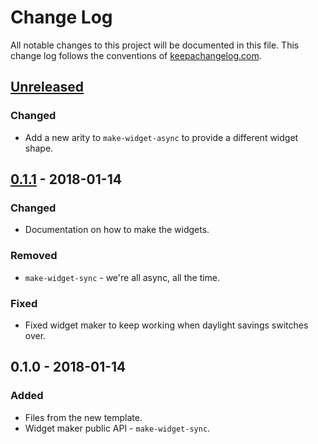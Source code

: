 # Change Log
All notable changes to this project will be documented in this file. This change log follows the conventions of [keepachangelog.com](http://keepachangelog.com/).

## [Unreleased]
### Changed
- Add a new arity to `make-widget-async` to provide a different widget shape.

## [0.1.1] - 2018-01-14
### Changed
- Documentation on how to make the widgets.

### Removed
- `make-widget-sync` - we're all async, all the time.

### Fixed
- Fixed widget maker to keep working when daylight savings switches over.

## 0.1.0 - 2018-01-14
### Added
- Files from the new template.
- Widget maker public API - `make-widget-sync`.

[Unreleased]: https://github.com/your-name/lemonade-example/compare/0.1.1...HEAD
[0.1.1]: https://github.com/your-name/lemonade-example/compare/0.1.0...0.1.1
